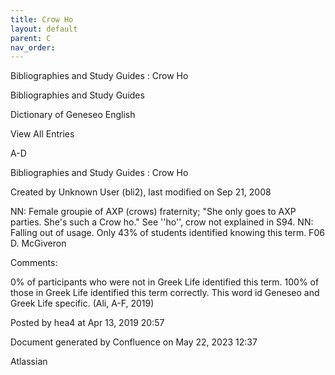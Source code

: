 ```yaml
---
title: Crow Ho
layout: default
parent: C
nav_order:
---
```


Bibliographies and Study Guides : Crow Ho

Bibliographies and Study Guides

Dictionary of Geneseo English

View All Entries

A-D

Bibliographies and Study Guides : Crow Ho

Created by  Unknown User (bli2), last modified on Sep 21, 2008

NN: Female groupie of AXP (crows) fraternity; &quot;She only goes to AXP parties. She's such a Crow ho.&quot; See ''ho'', crow not explained in S94. NN: Falling out of usage. Only 43% of students identified knowing this term. F06 D. McGiveron

Comments:

0% of participants who were not in Greek Life identified this term. 100% of those in Greek Life identified this term correctly. This word id Geneseo and Greek Life specific. (Ali, A-F, 2019)

Posted by hea4 at Apr 13, 2019 20:57

Document generated by Confluence on May 22, 2023 12:37

Atlassian
